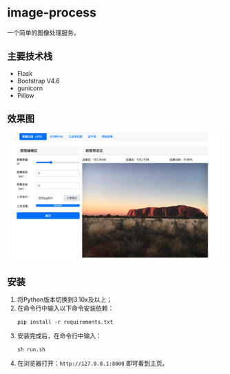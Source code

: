 # image-process
一个简单的图像处理服务。

## 主要技术栈
- Flask
- Bootstrap V4.6
- gunicorn
- Pillow


## 效果图
![web主页](./resource/web.png)

## 安装
1. 将Python版本切换到3.10x及以上；
2. 在命令行中输入以下命令安装依赖：
   ``` shell
   pip install -r requirements.txt
   ```
3. 安装完成后，在命令行中输入：
   ```shell
   sh run.sh
   ```
4. 在浏览器打开：`http://127.0.0.1:8000` 即可看到主页。